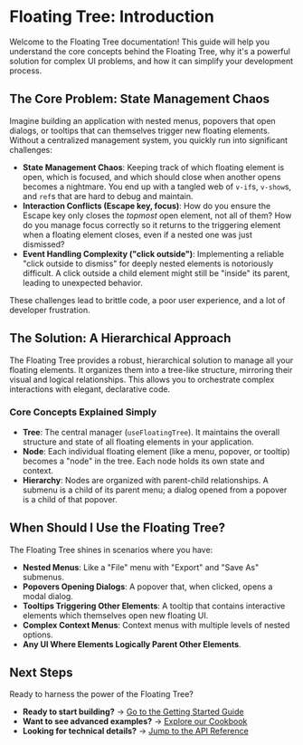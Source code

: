 # Floating Tree: Introduction

Welcome to the Floating Tree documentation! This guide will help you understand the core concepts behind the Floating Tree, why it's a powerful solution for complex UI problems, and how it can simplify your development process.

## The Core Problem: State Management Chaos

Imagine building an application with nested menus, popovers that open dialogs, or tooltips that can themselves trigger new floating elements. Without a centralized management system, you quickly run into significant challenges:

- **State Management Chaos**: Keeping track of which floating element is open, which is focused, and which should close when another opens becomes a nightmare. You end up with a tangled web of `v-if`s, `v-show`s, and `ref`s that are hard to debug and maintain.
- **Interaction Conflicts (Escape key, focus)**: How do you ensure the Escape key only closes the _topmost_ open element, not all of them? How do you manage focus correctly so it returns to the triggering element when a floating element closes, even if a nested one was just dismissed?
- **Event Handling Complexity ("click outside")**: Implementing a reliable "click outside to dismiss" for deeply nested elements is notoriously difficult. A click outside a child element might still be "inside" its parent, leading to unexpected behavior.

These challenges lead to brittle code, a poor user experience, and a lot of developer frustration.

## The Solution: A Hierarchical Approach

The Floating Tree provides a robust, hierarchical solution to manage all your floating elements. It organizes them into a tree-like structure, mirroring their visual and logical relationships. This allows you to orchestrate complex interactions with elegant, declarative code.

### Core Concepts Explained Simply

- **Tree**: The central manager (`useFloatingTree`). It maintains the overall structure and state of all floating elements in your application.
- **Node**: Each individual floating element (like a menu, popover, or tooltip) becomes a "node" in the tree. Each node holds its own state and context.
- **Hierarchy**: Nodes are organized with parent-child relationships. A submenu is a child of its parent menu; a dialog opened from a popover is a child of that popover.

## When Should I Use the Floating Tree?

The Floating Tree shines in scenarios where you have:

- **Nested Menus**: Like a "File" menu with "Export" and "Save As" submenus.
- **Popovers Opening Dialogs**: A popover that, when clicked, opens a modal dialog.
- **Tooltips Triggering Other Elements**: A tooltip that contains interactive elements which themselves open new floating UI.
- **Complex Context Menus**: Context menus with multiple levels of nested options.
- **Any UI Where Elements Logically Parent Other Elements**.

## Next Steps

Ready to harness the power of the Floating Tree?

- **Ready to start building?** → [Go to the Getting Started Guide](./getting-started.md)
- **Want to see advanced examples?** → [Explore our Cookbook](./cookbook.md)
- **Looking for technical details?** → [Jump to the API Reference](./api-reference.md)
